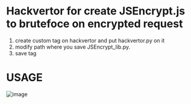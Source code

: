 # Hackvertor for create JSEncrypt.js to brutefoce on encrypted request

1. create custom tag on hackvertor and put hackvertor.py on it
2. modify path where you save JSEncrypt_lib.py.
3. save tag

# USAGE
![image](https://github.com/user-attachments/assets/ef140a12-4ab2-4e56-8635-8e5964367c0b)


